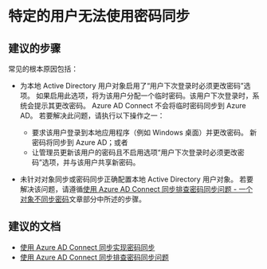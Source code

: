 <properties
    pageTitle="Password synchronization does not work for specific user"
    description="特定的用户无法使用密码同步"
    service="microsoft.aad"
    resource="Microsoft_AAD_IAM"
    authors="cychua"
    displayOrder="1222"
    selfHelpType="resource"
    supportTopicIds=""
    resourceTags="directory_ad_connect"
    productPesIds=""
    cloudEnvironments="public"
/>


# <a name="password-synchronization-does-not-work-for-specific-user"></a>特定的用户无法使用密码同步

## <a name="recommended-steps"></a>**建议的步骤**
常见的根本原因包括：

* 为本地 Active Directory 用户对象启用了“用户下次登录时必须更改密码”选项。 如果启用此选项，将为该用户分配一个临时密码。该用户下次登录时，系统会提示其更改密码。 Azure AD Connect 不会将临时密码同步到 Azure AD。 若要解决此问题，请执行以下操作之一：
  * 要求该用户登录到本地应用程序（例如 Windows 桌面）并更改密码。 新密码将同步到 Azure AD；或者
  * 让管理员更新该用户的密码且不启用选项“用户下次登录时必须更改密码”选项，并与该用户共享新密码。

* 未针对对象同步或密码同步正确配置本地 Active Directory 用户对象。 若要解决该问题，请遵循[使用 Azure AD Connect 同步排查密码同步问题 - 一个对象不同步密码](https://docs.microsoft.com/azure/active-directory/connect/active-directory-aadconnectsync-troubleshoot-password-synchronization#one-object-is-not-synchronizing-passwords)文章部分中所述的步骤。


## <a name="recommended-documents"></a>**建议的文档**
* [使用 Azure AD Connect 同步实现密码同步](https://docs.microsoft.com/azure/active-directory/connect/active-directory-aadconnectsync-implement-password-synchronization)  
* [使用 Azure AD Connect 同步排查密码同步问题](https://docs.microsoft.com/azure/active-directory/connect/active-directory-aadconnectsync-troubleshoot-password-synchronization)  

